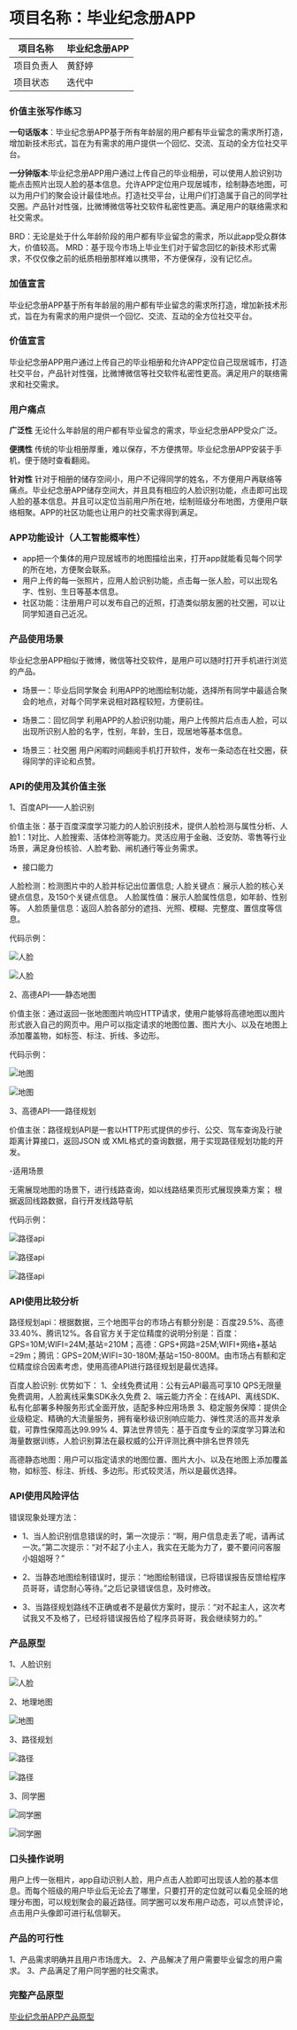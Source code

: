 # 项目名称：毕业纪念册APP

| 项目名称 | 毕业纪念册APP |
| ------ | ------ | 
| 项目负责人 |黄舒婷 | 
| 项目状态 | 迭代中|

### 价值主张写作练习
**一句话版本**：毕业纪念册APP基于所有年龄层的用户都有毕业留念的需求所打造，增加新技术形式，旨在为有需求的用户提供一个回忆、交流、互动的全方位社交平台。

**一分钟版本**:毕业纪念册APP用户通过上传自己的毕业相册，可以使用人脸识别功能点击照片出现人脸的基本信息。允许APP定位用户现居城市，绘制静态地图，可以为用户们的聚会设计最佳地点。打造社交平台，让用户们打造属于自己的同学社交圈。产品针对性强，比微博微信等社交软件私密性更高。满足用户的联络需求和社交需求。


BRD：无论是处于什么年龄阶段的用户都有毕业留念的需求，所以此app受众群体大，价值较高。
MRD：基于现今市场上毕业生们对于留念回忆的新技术形式需求，不仅仅像之前的纸质相册那样难以携带，不方便保存，没有记忆点。


### 加值宣言
毕业纪念册APP基于所有年龄层的用户都有毕业留念的需求所打造，增加新技术形式，旨在为有需求的用户提供一个回忆、交流、互动的全方位社交平台。

### 价值宣言
毕业纪念册APP用户通过上传自己的毕业相册和允许APP定位自己现居城市，打造社交平台，产品针对性强，比微博微信等社交软件私密性更高。满足用户的联络需求和社交需求。

### 用户痛点
**广泛性**
无论什么年龄层的用户都有毕业留念的需求，毕业纪念册APP受众广泛。

**便携性**
传统的毕业相册厚重，难以保存，不方便携带。毕业纪念册APP安装于手机，便于随时查看翻阅。

**针对性**
针对于相册的储存空间小，用户不记得同学的姓名，不方便用户再联络等痛点。毕业纪念册APP储存空间大，并且具有相应的人脸识别功能，点击即可出现人脸的基本信息。并且可以定位当前用户所在地，绘制班级分布地图，方便用户联络相聚。APP的社区功能也让用户的社交需求得到满足。

### APP功能设计（人工智能概率性）
- app把一个集体的用户现居城市的地图描绘出来，打开app就能看见每个同学的所在地，方便聚会联系。
- 用户上传的每一张照片，应用人脸识别功能，点击每一张人脸，可以出现名字、性别、生日等基本信息。
- 社区功能：注册用户可以发布自己的近照，打造类似朋友圈的社交圈，可以让同学知道自己近况。

### 产品使用场景
毕业纪念册APP相似于微博，微信等社交软件，是用户可以随时打开手机进行浏览的产品。
- 场景一：毕业后同学聚会
利用APP的地图绘制功能，选择所有同学中最适合聚会的地点，对每个同学来说相对路程较短，方便前往。

- 场景二：回忆同学
利用APP的人脸识别功能，用户上传照片后点击人脸，可以出现所识别人脸的名字，性别，年龄，生日，现居地等基本信息。

- 场景三：社交圈
用户闲暇时间翻阅手机打开软件，发布一条动态在社交圈，获得同学的评论和点赞。

### API的使用及其价值主张

1、百度API——人脸识别

价值主张：基于百度深度学习能力的人脸识别技术，提供人脸检测与属性分析、人脸1：1对比、人脸搜索、活体检测等能力。灵活应用于金融、泛安防、零售等行业场景，满足身份核验、人脸考勤、闸机通行等业务需求。

- 接口能力

人脸检测：检测图片中的人脸并标记出位置信息;
人脸关键点：展示人脸的核心关键点信息，及150个关键点信息。
人脸属性值：展示人脸属性信息，如年龄、性别等。
人脸质量信息：返回人脸各部分的遮挡、光照、模糊、完整度、置信度等信息。

代码示例：

![人脸](https://github.com/Sparky-bt/API_ML_AI/blob/master/images/%E4%BA%BA%E8%84%B8api01.png)

![人脸](https://github.com/Sparky-bt/API_ML_AI/blob/master/images/%E4%BA%BA%E8%84%B8api02.png)


2、高德API——静态地图

价值主张：通过返回一张地图图片响应HTTP请求，使用户能够将高德地图以图片形式嵌入自己的网页中。用户可以指定请求的地图位置、图片大小、以及在地图上添加覆盖物，如标签、标注、折线、多边形。

代码示例：

![地图](https://github.com/Sparky-bt/API_ML_AI/blob/master/images/%E5%9C%B0%E5%9B%BEAPI01.png)

![地图](https://github.com/Sparky-bt/API_ML_AI/blob/master/images/%E5%9C%B0%E5%9B%BEapi02.png)


3、高德API——路径规划

价值主张：路径规划API是一套以HTTP形式提供的步行、公交、驾车查询及行驶距离计算接口，返回JSON 或 XML格式的查询数据，用于实现路径规划功能的开发。 

-适用场景

无需展现地图的场景下，进行线路查询，如以线路结果页形式展现换乘方案；
根据返回线路数据，自行开发线路导航

代码示例：

![路径api](https://github.com/Sparky-bt/I-home/blob/master/images/%E8%B7%AF%E5%BE%84%E8%A7%84%E5%88%92api01.png)

![路径api](https://github.com/Sparky-bt/I-home/blob/master/images/%E8%B7%AF%E5%BE%84%E8%A7%84%E5%88%92api02.png)

![路径api](https://github.com/Sparky-bt/I-home/blob/master/images/%E8%B7%AF%E5%BE%84%E8%A7%84%E5%88%92api03.png)

### API使用比较分析

路径规划api：根据数据，三个地图平台的市场占有额分别是：百度29.5%、高德33.40%、腾讯12%。各自官方关于定位精度的说明分别是：百度：GPS=10M;WIFI=24M;基站=210M；高德：GPS+网路=25M;WIFI+网络+基站=29m；腾讯：GPS=20M;WIFI=30-180M;基站=150-800M。由市场占有额和定位精度综合因素考虑，使用高德API进行路径规划是最优选择。

百度人脸识别:
优势如下：
1、全线免费试用：公有云API最高可享10 QPS无限量免费调用，人脸离线采集SDK永久免费
2、端云能力齐全：在线API、离线SDK、私有化部署多种服务形式全面开放，适配多种应用场景
3、稳定服务保障：提供企业级稳定、精确的大流量服务，拥有毫秒级识别响应能力、弹性灵活的高并发承载，可靠性保障高达99.99%
4、算法世界领先：基于百度专业的深度学习算法和海量数据训练，人脸识别算法在最权威的公开评测比赛中排名世界领先

高德静态地图：用户可以指定请求的地图位置、图片大小、以及在地图上添加覆盖物，如标签、标注、折线、多边形。形式较灵活，所以是最优选择。


### API使用风险评估

错误现象处理方法：
- 1、当人脸识别信息错误的时，第一次提示：“啊，用户信息走丢了呢，请再试一次。”第二次提示：“对不起了小主人，我实在无能为力了，要不要问问客服小姐姐呀？”

- 2、当静态地图绘制错误时，提示：“地图绘制错误，已将错误报告反馈给程序员哥哥，请您耐心等待。”之后记录错误信息，及时修改。

- 3、当路径规划路线不正确或者不是最优方案时，提示：“对不起主人，这次考试我又不及格了，已经将错误报告给了程序员哥哥，我会继续努力的。”

### 产品原型

1、人脸识别

![人脸](https://github.com/Sparky-bt/API_ML_AI/blob/master/images/%E4%BA%BA%E8%84%B8.png)

2、地理地图

![地图](https://github.com/Sparky-bt/API_ML_AI/blob/master/images/%E5%9C%B0%E5%9B%BE.png)

3、路径规划

![路径](https://github.com/Sparky-bt/API_ML_AI/blob/master/images/%E8%B7%AF%E5%BE%841.png)

![路径](https://github.com/Sparky-bt/API_ML_AI/blob/master/images/%E8%B7%AF%E5%BE%842.png)

3、同学圈

![同学圈](https://github.com/Sparky-bt/API_ML_AI/blob/master/images/%E5%90%8C%E5%AD%A6%E5%9C%881.png)

![同学圈](https://github.com/Sparky-bt/API_ML_AI/blob/master/images/%E5%90%8C%E5%AD%A6%E5%9C%882.png)

### 口头操作说明

用户上传一张相片，app自动识别人脸，用户点击人脸即可出现该人脸的基本信息。而每个班级的用户毕业后无论去了哪里，只要打开的定位就可以看见全班的地理分布图，可以规划聚会的最近路径。同学圈可以发布用户动态，可以点赞评论，点击用户头像即可进行私信聊天。


### 产品的可行性
1、产品需求明确并且用户市场庞大。
2、产品解决了用户需要毕业留念的用户需求。
3、产品满足了用户同学圈的社交需求。

### 完整产品原型
[毕业纪念册APP产品原型](http://nfunm030.gitee.io/commemorative_album_app)


